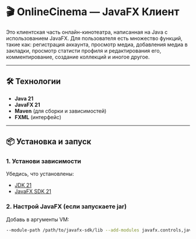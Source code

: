 # 🎬 OnlineCinema — JavaFX Клиент

Это клиентская часть онлайн-кинотеатра, написанная на Java с использованием JavaFX. 
Для пользователя есть множество функций, такие как: регистрация аккаунта, просмотр медиа, добавления медиа в закладки, просмотр статисти профиля и редактирования его, комментирование, создание коллекций и иногое другое.

---

## 🛠️ Технологии

- **Java 21**
- **JavaFX 21**
- **Maven** (для сборки и зависимостей)
- **FXML** (интерфейс)

---

## 📦 Установка и запуск

### 1. Установи зависимости

Убедись, что установлены:

- [JDK 21](https://www.oracle.com/java/technologies/downloads/#java21)
- [JavaFX SDK 21](https://www.oracle.com/java/technologies/install-javafx-sdk.html)

### 2. Настрой JavaFX (если запускаете jar)
Добавь в аргументы VM:

```bash
--module-path /path/to/javafx-sdk/lib --add-modules javafx.controls,javafx.fxml
